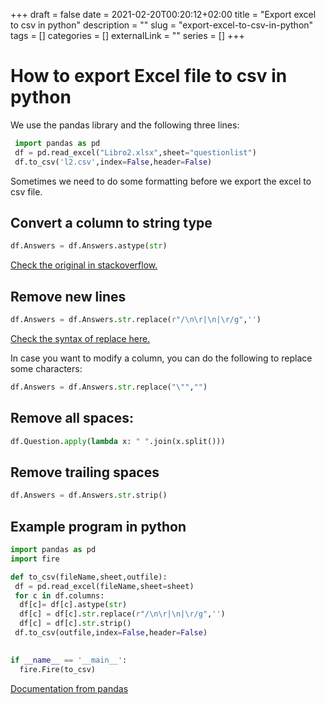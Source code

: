 +++ 
draft = false
date = 2021-02-20T00:20:12+02:00
title = "Export excel to csv in python"
description = ""
slug = "export-excel-to-csv-in-python" 
tags = []
categories = []
externalLink = ""
series = []
+++

# How to export Excel file to csv in python
We use the pandas library and the following three lines:

```python
 import pandas as pd
 df = pd.read_excel("Libro2.xlsx",sheet="questionlist")
 df.to_csv('l2.csv',index=False,header=False)
```


Sometimes we need to do some formatting before we export the excel to csv file.

## Convert a column to string type

```python
df.Answers = df.Answers.astype(str)
```
[Check the original in stackoverflow.](https://stackoverflow.com/questions/22005911/convert-columns-to-string-in-pandas)

## Remove new lines

```python
df.Answers = df.Answers.str.replace(r"/\n\r|\n|\r/g",'') 
```

[Check the syntax of replace here.](https://pandas.pydata.org/pandas-docs/stable/reference/api/pandas.Series.str.replace.html)


In case you want to modify a column, you can do the following to replace some characters:

```python
df.Answers = df.Answers.str.replace("\"","")
```

## Remove all spaces: 
```python
df.Question.apply(lambda x: " ".join(x.split())) 
```

## Remove trailing spaces
```python
df.Answers = df.Answers.str.strip() 
```

## Example program in python

```python
import pandas as pd
import fire

def to_csv(fileName,sheet,outfile):
 df = pd.read_excel(fileName,sheet=sheet)
 for c in df.columns:
  df[c]= df[c].astype(str)
  df[c] = df[c].str.replace(r"/\n\r|\n|\r/g",'')
  df[c] = df[c].str.strip()
 df.to_csv(outfile,index=False,header=False)
 

if __name__ == '__main__':
  fire.Fire(to_csv)

```

[Documentation from pandas](https://pandas.pydata.org/pandas-docs/stable/reference/api/pandas.Series.str.strip.html)
